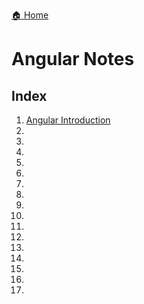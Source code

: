 [🏠 Home](../../README.md)

<h1> Angular Notes </h1>

<h2> Index </h2>

1. [Angular Introduction]()
2. []()
3. []()
4. []()
5. []()
6. []()
7. []()
8. []()
9. []()
10. []()
11. []()
12. []()
13. []()
14. []()
15. []()
16. []()
17. []()
